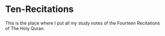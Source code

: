 # Ten-Recitations
This is the place where I put all my study notes of the Fourteen Recitations of The Holy Quran.
